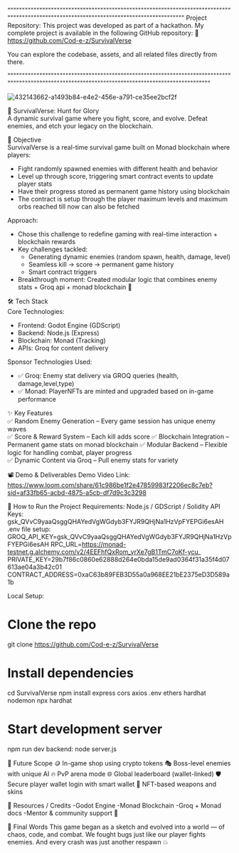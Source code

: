 """"""""""""""""""""""""""""""""""""""""""""""""""""""""""""""""""""""""""""""""""""""""""""""""""""""""""""""""""""""""""""""""""""""""""
Project Repository:
This project was developed as part of a hackathon.
My complete project is available in the following GitHub repository:
🔗 https://github.com/Cod-e-z/SurvivalVerse

You can explore the codebase, assets, and all related files directly from there.

"""""""""""""""""""""""""""""""""""""""""""""""""""""""""""""""""""""""""""""""""""""""""""""""""""""""""""""""""""""""""""""""""""""""""""""""""""


![432143662-a1493b84-e4e2-456e-a791-ce35ee2bcf2f](https://github.com/user-attachments/assets/3371da0d-4227-48fb-b302-722c40f51992)

🚀 SurvivalVerse: Hunt for Glory  
A dynamic survival game where you fight, score, and evolve. Defeat enemies, and etch your legacy on the blockchain.


🎯 Objective  
SurvivalVerse is a real-time survival game built on Monad blockchain where players:
- Fight randomly spawned enemies with different health and behavior  
- Level up through score, triggering smart contract events to update player stats  
- Have their progress stored as permanent game history using blockchain
- The contract is setup through the player maximum levels and maximum orbs reached till now can also be fetched


Approach:
- Chose this challenge to redefine gaming with real-time interaction + blockchain rewards
- Key challenges tackled:
  - Generating dynamic enemies (random spawn, health, damage, level)
  - Seamless kill → score → permanent game history
  - Smart contract triggers
- Breakthrough moment: Created modular logic that combines enemy stats  + Groq api + monad blockchain 🎉

🛠 Tech Stack  
 Core Technologies:
 - Frontend: Godot Engine (GDScript)
 - Backend: Node.js (Express)
 - Blockchain: Monad (Tracking)
 - APIs: Groq for content delivery

 Sponsor Technologies Used:
 - ✅ Groq: Enemy stat delivery via GROQ queries (health, damage,level,type)  
 - ✅ Monad: PlayerNFTs are minted and upgraded based on in-game performance
  
✨ Key Features  
✅ Random Enemy Generation – Every game session has unique enemy waves  
✅ Score & Reward System – Each kill adds score
✅ Blockchain Integration – Permanent game stats on monad blockchain 
✅ Modular Backend – Flexible logic for handling combat, player progress  
✅ Dynamic Content via Groq – Pull enemy stats for variety 

📽 Demo & Deliverables
Demo Video Link: https://www.loom.com/share/61c986be1f2e47859983f2206ec8c7eb?sid=af33fb65-acbd-4875-a5cb-df7d9c3c3298



🧪 How to Run the Project
Requirements:
Node.js / GDScript / Solidity
API Keys: 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
.env file setup: 
GROQ_API_KEY=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
RPC_URL=https://monad-testnet.g.alchemy.com/v2/4EEFhfQxRom_yrXe7gB1TmC7oKf-ycu_
PRIVATE_KEY=29b7f86c0860e62888d264e0bda15de9ad0364f31a35f4d07613ae04a3b42c01
CONTRACT_ADDRESS=0xaC63b89FEB3D55a0a968EE21bE2375eD3D589a1b

Local Setup:
# Clone the repo
git clone https://github.com/Cod-e-z/SurvivalVerse

# Install dependencies
cd SurvivalVerse
npm install express cors axios .env ethers hardhat nodemon 
npx hardhat

# Start development server
npm run dev
backend: node server.js

🧬 Future Scope
🪙 In-game shop using crypto tokens
🎭 Boss-level enemies with unique AI
🔥 PvP arena mode
🌐 Global leaderboard (wallet-linked)
🛡 Secure player wallet login with smart wallet
🏹 NFT-based weapons and skins
  
📎 Resources / Credits
 -Godot Engine
 -Monad Blockchain
 -Groq + Monad docs
 -Mentor & community support 🫶

🏁 Final Words
This game began as a sketch and evolved into a world — of chaos, code, and combat.
We fought bugs just like our player fights enemies. And every crash was just another respawn 💥
